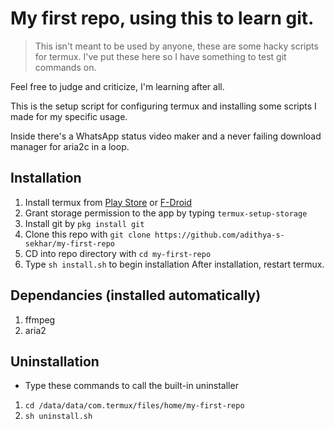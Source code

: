 # My first repo, using this to learn git.

>This isn't meant to be used by anyone, these are some hacky scripts for termux. I've put these here so I have something to test git commands on.

Feel free to judge and criticize, I'm learning after all.

This is the setup script for configuring termux and installing some scripts I made for my specific usage.

Inside there's a WhatsApp status video maker and a never failing download manager for aria2c in a loop.

## Installation

1. Install termux from [Play Store](https://play.google.com/store/apps/details?id=com.termux) or [F-Droid](https://f-droid.org/en/packages/com.termux/)
2. Grant storage permission to the app by typing `termux-setup-storage`
3. Install git by `pkg install git`
4. Clone this repo with `git clone https://github.com/adithya-s-sekhar/my-first-repo`
5. CD into repo directory with `cd my-first-repo`
6. Type `sh install.sh` to begin installation
 After installation, restart termux.
 
## Dependancies (installed automatically)

1. ffmpeg
2. aria2

## Uninstallation

* Type these commands to call the built-in uninstaller
 1. `cd /data/data/com.termux/files/home/my-first-repo`
 2. `sh uninstall.sh`
